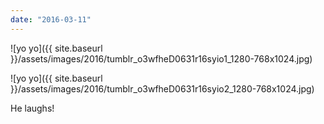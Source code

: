 ```yaml
---
date: "2016-03-11"
---
```


![yo yo]({{ site.baseurl }}/assets/images/2016/tumblr_o3wfheD0631r16syio1_1280-768x1024.jpg)

![yo yo]({{ site.baseurl }}/assets/images/2016/tumblr_o3wfheD0631r16syio2_1280-768x1024.jpg)

He laughs!
